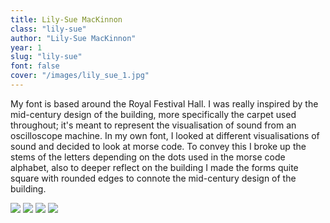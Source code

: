```yaml
---
title: Lily-Sue MacKinnon
class: "lily-sue"
author: "Lily-Sue MacKinnon"
year: 1
slug: "lily-sue"
font: false
cover: "/images/lily_sue_1.jpg"
---
```


My font is based around the Royal Festival Hall. I was really inspired by the mid-century design of the building, more specifically the carpet used throughout; it's meant to represent the visualisation of sound from an oscilloscope machine. In my own font, I looked at different visualisations of sound and decided to look at morse code. To convey this I broke up the stems of the letters depending on the dots used in the morse code alphabet, also to deeper reflect on the building I made the forms quite square with rounded edges to connote the mid-century design of the building.

![](/images/lily_sue_1.jpg)
![](/images/lily_sue_2.jpg)
![](/images/lily_sue_3.jpg)
![](/images/lily_sue_4.jpg)